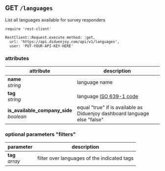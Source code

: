 ## GET `/languages`

List all languages available for survey responders

```ruby--Rails
require 'rest-client'

RestClient::Request.execute method: :get,
  url: 'https://api.diduenjoy.com/api/v1/languages',
  user: 'PUT-YOUR-API-KEY-HERE'
```

### attributes

attribute          | description
------------- | -------------
__name__<br>_string_ | language name
__tag__<br>_string_ | language [ISO 639-1 code](https://en.wikipedia.org/wiki/List_of_ISO_639-1_codes)
__is_available_company_side__<br>_boolean_ | equal "true" if is available as Diduenjoy dashboard language else "false"

### optional parameters "filters"

parameter          | description
------------- |-------------
__tag__<br>_array_  | filter over languages of the indicated tags

